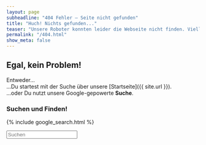 ```yaml
---
layout: page
subheadline: "404 Fehler – Seite nicht gefunden"
title: "Huch! Nichts gefunden..."
teaser: "Unsere Roboter konnten leider die Webseite nicht finden. Vielleicht wurde Sie verschoben oder sie wurde von uns gelöscht. <em>Oder haben Sie sich vielleicht vertippt?</em>?"
permalink: "/404.html"
show_meta: false
---
```

## Egal, kein Problem!

Entweder...  
...Du startest mit der Suche über unsere [Startseite]({{ site.url }}).  
...oder Du nutzt unsere Google-gepowerte **Suche**.


### Suchen und Finden!

{% include google_search.html %}

<form onsubmit="google_search()" >
  <input type="text" id="google-search" placeholder="Suchen">
</form>